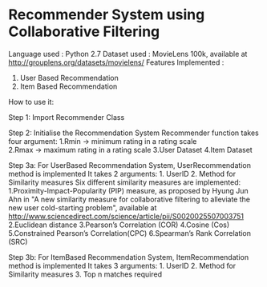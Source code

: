 # Recommender System using Collaborative Filtering

Language used : Python 2.7
Dataset used  : MovieLens 100k, available at http://grouplens.org/datasets/movielens/
Features Implemented  :
  1. User Based Recommendation
  2. Item Based Recommendation

How to use it:

Step 1: Import Recommender Class

Step 2: Initialise the Recommendation System
        Recommender function takes four argument:
          1.Rmin -> minimum rating in a rating scale  
          2.Rmax -> maximum rating in a rating scale
          3.User Dataset
          4.Item Dataset
          
Step 3a: For UserBased Recommendation System, UserRecommendation method is implemented
            It takes 2 arguments:
              1. UserID
              2. Method for Similarity measures
        Six different similarity measures are implemented:
          1.Proximity-Impact-Popularity (PIP) measure, as proposed by Hyung Jun Ahn in "A new similarity measure for              collaborative filtering to alleviate the new user cold-starting problem", available at 
            http://www.sciencedirect.com/science/article/pii/S0020025507003751
          2.Euclidean distance
          3.Pearson’s Correlation (COR)
          4.Cosine (Cos)
          5.Constrained Pearson’s Correlation(CPC)
          6.Spearman’s Rank Correlation (SRC)
          
Step 3b:  For ItemBased Recommendation System, ItemRecommendation method is implemented
            It takes 3 arguments:
              1. UserID
              2. Method for Similarity measures
              3. Top n matches required
